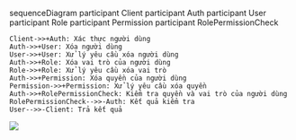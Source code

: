 sequenceDiagram
    participant Client
    participant Auth
    participant User
    participant Role
    participant Permission
    participant RolePermissionCheck

    Client->>+Auth: Xác thực người dùng
    Auth->>+User: Xóa người dùng
    User->>+User: Xử lý yêu cầu xóa người dùng
    Auth->>+Role: Xóa vai trò của người dùng
    Role->>+Role: Xử lý yêu cầu xóa vai trò
    Auth->>+Permission: Xóa quyền của người dùng
    Permission->>+Permission: Xử lý yêu cầu xóa quyền
    Auth->>+RolePermissionCheck: Kiểm tra quyền và vai trò của người dùng
    RolePermissionCheck-->>-Auth: Kết quả kiểm tra
    User-->>-Client: Trả kết quả
[![](https://mermaid.ink/img/pako:eNqNU89KwzAYf5WPXF1fIIeBzNsu4h8QySWkcQ1r0y1NhmXsID6HoHgYCIJ_Tq6Ih4LvkTcxsa2d6yb2lH75_Uu-L3PE0pAjjDI-NVwyfiDoSNGESHDfhCotmJhQqWEQCy51t75vdNStnmZcdatHacy71UOuEpFlIpXbGe3-IOJsTGpYFSjo9_d8BAxn5R0DHdnimYEcfT7Z4kZAWL7JUYX3KI_20Tz6lW6F-e01mC0eIS7fIS8fDDC7Whq43EVtHHzo2mFGBWhVvjhqsdzO8ug11i7DRum3VXs3teHU5La4kn_4tZSOwC7vWrR7yo3WYBgKW1wnLmibZFbe_vcaNuQCZxNUzR3a1Yd2knZ1D-Mfj7WOeWg1ERhO1DespRCJeihx4lSEbtbnnkeQjnjCCcJuGVI1JojIhcNRo9PjXDKEtTK8h8wkpLp5Fwhf0DhzVTed52na_C--AA_oTt4?type=png)](https://mermaid.live/edit#pako:eNqNU89KwzAYf5WPXF1fIIeBzNsu4h8QySWkcQ1r0y1NhmXsID6HoHgYCIJ_Tq6Ih4LvkTcxsa2d6yb2lH75_Uu-L3PE0pAjjDI-NVwyfiDoSNGESHDfhCotmJhQqWEQCy51t75vdNStnmZcdatHacy71UOuEpFlIpXbGe3-IOJsTGpYFSjo9_d8BAxn5R0DHdnimYEcfT7Z4kZAWL7JUYX3KI_20Tz6lW6F-e01mC0eIS7fIS8fDDC7Whq43EVtHHzo2mFGBWhVvjhqsdzO8ug11i7DRum3VXs3teHU5La4kn_4tZSOwC7vWrR7yo3WYBgKW1wnLmibZFbe_vcaNuQCZxNUzR3a1Yd2knZ1D-Mfj7WOeWg1ERhO1DespRCJeihx4lSEbtbnnkeQjnjCCcJuGVI1JojIhcNRo9PjXDKEtTK8h8wkpLp5Fwhf0DhzVTed52na_C--AA_oTt4)